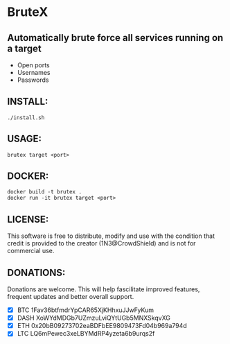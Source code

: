 # BruteX

## Automatically brute force all services running on a target

* Open ports
* Usernames
* Passwords

## INSTALL:
```
./install.sh
```

## USAGE:
```
brutex target <port>
```
## DOCKER:
```
docker build -t brutex .
docker run -it brutex target <port>
```
## LICENSE:
This software is free to distribute, modify and use with the condition that credit is provided to the creator (1N3@CrowdShield) and is not for commercial use.

## DONATIONS:
Donations are welcome. This will help fascilitate improved features, frequent updates and better overall support.
- [x] BTC 1Fav36btfmdrYpCAR65XjKHhxuJJwFyKum
- [x] DASH XoWYdMDGb7UZmzuLviQYtUGb5MNXSkqvXG
- [x] ETH 0x20bB09273702eaBDFbEE9809473Fd04b969a794d
- [x] LTC LQ6mPewec3xeLBYMdRP4yzeta6b9urqs2f